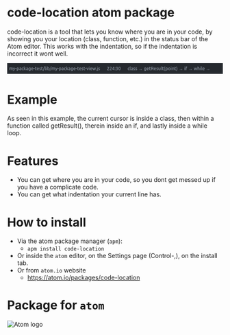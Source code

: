 # code-location atom package

code-location is a tool that lets you know where you are in your code, by showing you your location (class, function, etc.) in the status bar of the Atom editor.
This works with the indentation, so if the indentation is incorrect it wont well.

![A screenshot of your package](https://raw.githubusercontent.com/Jonny-exe/atom-code-location/master/StatusBarLocation.png)

# Example

As seen in this example, the current cursor is inside a class, then within a function called getResult(), therein inside an if, and lastly inside a while loop.

# Features 
- You can get where you are in your code, so you dont get messed up if you have a complicate code.
- You can get what indentation your current line has.

# How to install

- Via the atom package manager (`apm`):
  - `apm install code-location`
- Or inside the `atom` editor, on the Settings page (Control-,), on the install tab.
- Or from `atom.io` website
  - https://atom.io/packages/code-location


# Package for `atom`

![Atom logo](https://dl2.macupdate.com/images/icons256/53196.png?d=1518722998)
